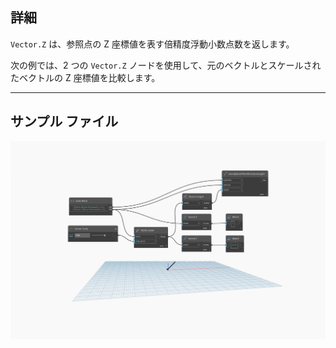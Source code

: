 ## 詳細
`Vector.Z` は、参照点の Z 座標値を表す倍精度浮動小数点数を返します。

次の例では、2 つの `Vector.Z` ノードを使用して、元のベクトルとスケールされたベクトルの Z 座標値を比較します。

___
## サンプル ファイル

![Vector.Z](./Autodesk.DesignScript.Geometry.Vector.Z_img.jpg)

